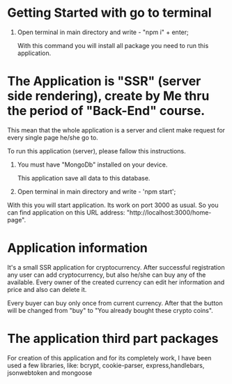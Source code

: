 # Getting Started with go to terminal

1. Open terminal in main directory and write - "npm i" + enter;

   With this command you will install all package you need to run this application.

# The Application is "SSR" (server side rendering), create by Me thru the period of "Back-End" course.

This mean that the whole application is a server and client make request for every single page he/she go to.

To run this application (server), please fallow this instructions.

1. You must have "MongoDb" installed on your device.

   This application save all data to this database.

2. Open terminal in main directory and write - 'npm start';

With this you will start application. Its work on port 3000 as usual. So you can find application on this URL address:
"http://localhost:3000/home-page".

# Application information

It's a small SSR application for cryptocurrency. After successful registration any user can add cryptocurrency, but also he/she can buy any of the available. Every owner of the created currency can edit her information and price and also can delete it.

Every buyer can buy only once from current currency. After that the button will be changed from "buy" to "You already bought these crypto coins".

# The application third part packages

For creation of this application and for its completely work, I have been used a few libraries, like: bcrypt, cookie-parser, express,handlebars, jsonwebtoken and mongoose
